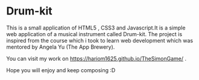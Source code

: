 # Drum-kit

This is a small application of HTML5 , CSS3 and Javascript.It is a simple web application of a musical instrument called Drum-kit. The project is inspired from the course which i took to learn web development which was mentored by Angela Yu (The App Brewery).

You can visit my work on https://hariom1625.github.io/TheSimonGame/ .

Hope you will enjoy and keep composing :D

